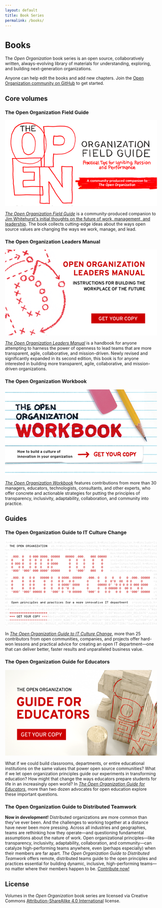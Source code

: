 ```yaml
---
layout: default
title: Book Series
permalink: /books/
---
```


# Books
The *Open Organization* book series is an open source, collaboratively written, always-evolving library of materials for understanding, exploring, and building next-generation organizations.

Anyone can help edit the books and add new chapters. Join the [Open Organization community on GitHub](https://github.com/open-organization) to get started.

## Core volumes

### The Open Organization Field Guide
[![Open org field guide](/assets/images/openorg_fieldguide_cover.png#book-cover)](https://opensource.com/open-organization/resources/field-guide)

[*The Open Organization Field Guide*](https://opensource.com/open-organization/resources/field-guide) is a community-produced companion to [Jim Whitehurst's initial thoughts on the future of work, management, and leadership](https://www.redhat.com/en/explore/the-open-organization-book). The book collects cutting-edge ideas about the ways open source values are changing the ways we work, manage, and lead.

### The Open Organization Leaders Manual
[![Open org leaders manual](/assets/images/openorg_leadersmanual_cover.png#book-cover)](https://opensource.com/open-organization/resources/leaders-manual)

[*The Open Organization Leaders Manual*](https://opensource.com/open-organization/resources/leaders-manual) is a handbook for anyone attempting to harness the power of openness to lead teams that are more transparent, agile, collaborative, and mission-driven. Newly revised and significantly expanded in its second edition, this book is for anyone interested in building more transparent, agile, collaborative, and mission-driven organizations.

### The Open Organization Workbook
[![Open org Workbook](/assets/images/openorg_workbook_cover.png#book-cover)](https://opensource.com/open-organization/resources/workbook)

[*The Open Organization Workbook*](https://opensource.com/open-organization/resources/workbook) features contributions from more than 30 managers, educators, technologists, consultants, and other experts, who offer concrete and actionable strategies for putting the principles of transparency, inclusivity, adaptability, collaboration, and community into practice.

## Guides

### The Open Organization Guide to IT Culture Change
[![Open org Guide to IT Culture Change](/assets/images/openorg_itculture_cover.png#book-cover)](https://opensource.com/open-organization/resources/culture-change)

In [*The Open Organization Guide to IT Culture Change*](https://opensource.com/open-organization/resources/culture-change), more than 25 contributors from open communities, companies, and projects offer hard-won lessons and practical advice for creating an open IT department—one that can deliver better, faster results and unparalleled business value.

### The Open Organization Guide for Educators
[![Open org Guide for Educators](/assets/images/openorg_educators_cover.png#book-cover)](https://opensource.com/open-organization/resources/educators-guide)

What if we could build classrooms, departments, or entire educational institutions on the same values that power open source communities? What if we let open organization principles guide our experiments in transforming education? How might that change the ways educators prepare students for life in an increasingly open world? In [*The Open Organization Guide for Educators*](https://opensource.com/open-organization/resources/educators-guide), more than two dozen advocates for open education explore these important questions.

### The Open Organization Guide to Distributed Teamwork
**Now in development!** Distributed organizations are more common than they've ever been. And the challenges to working together at a distance have never been more pressing. Across all industries and geographies, teams are rethinking how they operate—and questioning fundamental assumptions about the nature of work. Open organizational principles—like transparency, inclusivity, adaptability, collaboration, and community—can catalyze high-performing teams anywhere, even (perhaps especially) when their members are far apart. *The Open Organization Guide to Distributed Teamwork* offers remote, distributed teams guide to the open principles and practices essential for building dynamic, inclusive, high-performing teams—no matter where their members happen to be. [Contribute now!](https://github.com/open-organization/open-org-distributed-work-guide)

## License
Volumes in the *Open Organization* book series are licensed via Creative Commons [Attribution-ShareAlike 4.0 International](https://creativecommons.org/licenses/by-sa/4.0/) license.

